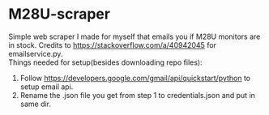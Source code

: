 # M28U-scraper
Simple web scraper I made for myself that emails you if M28U monitors are in stock. Credits to https://stackoverflow.com/a/40942045 for emailservice.py.\
Things needed for setup(besides downloading repo files):
1. Follow https://developers.google.com/gmail/api/quickstart/python to setup email api.
2. Rename the .json file you get from step 1 to credentials.json and put in same dir.
